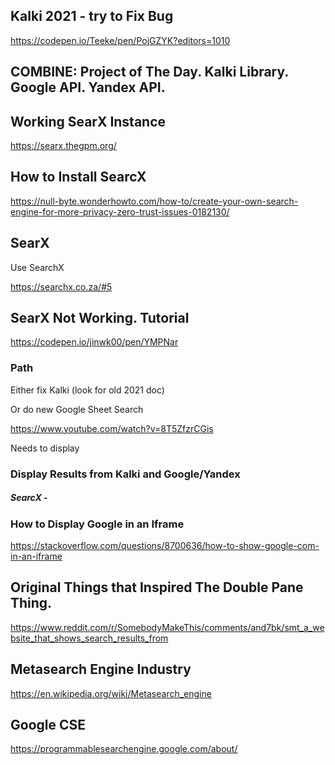 ## Kalki 2021 - try to Fix Bug

https://codepen.io/Teeke/pen/PojGZYK?editors=1010

## COMBINE: Project of The Day. Kalki Library. Google API. Yandex API. 

## Working SearX Instance

https://searx.thegpm.org/

## How to Install SearcX 

https://null-byte.wonderhowto.com/how-to/create-your-own-search-engine-for-more-privacy-zero-trust-issues-0182130/

## SearX

Use SearchX

https://searchx.co.za/#5

## SearX Not Working. Tutorial

https://codepen.io/jinwk00/pen/YMPNar

### Path

Either fix Kalki (look for old 2021 doc)

Or do new Google Sheet Search

https://www.youtube.com/watch?v=8T5ZfzrCGis

Needs to display

### Display Results from Kalki and Google/Yandex

##### SearcX - 

### How to Display Google in an Iframe

https://stackoverflow.com/questions/8700636/how-to-show-google-com-in-an-iframe

## Original Things that Inspired The Double Pane Thing.

https://www.reddit.com/r/SomebodyMakeThis/comments/and7bk/smt_a_website_that_shows_search_results_from

## Metasearch Engine Industry

https://en.wikipedia.org/wiki/Metasearch_engine

## Google CSE

https://programmablesearchengine.google.com/about/
